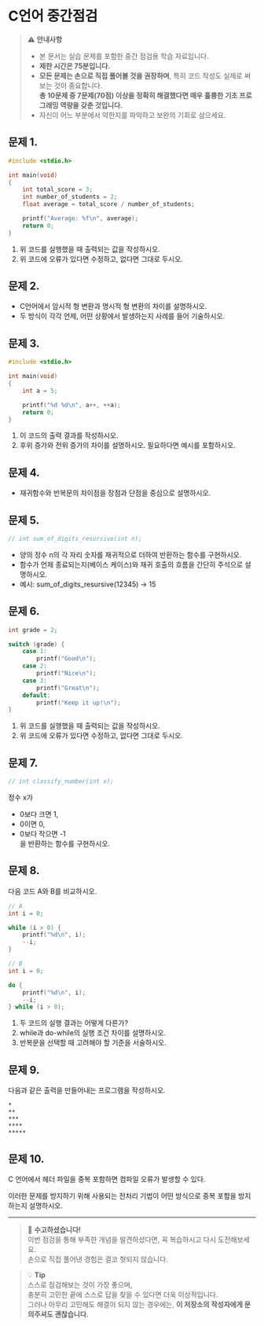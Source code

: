 # C언어 중간점검

> ⚠️ **안내사항**  
> - 본 문서는 실습 문제를 포함한 중간 점검용 학습 자료입니다.  
> - **제한 시간은 75분입니다.**  
> - **모든 문제는 손으로 직접 풀어볼 것을 권장하며**, 특히 코드 작성도 실제로 써보는 것이 중요합니다.  
>   **총 10문제 중 7문제(70점) 이상을 정확히 해결했다면 매우 훌륭한 기초 프로그래밍 역량을 갖춘 것입니다.**  
> - 자신이 어느 부분에서 약한지를 파악하고 보완의 기회로 삼으세요.

## 문제 1.

```c
#include <stdio.h>

int main(void) 
{
    int total_score = 3;
    int number_of_students = 2;
    float average = total_score / number_of_students;

    printf("Average: %f\n", average);
    return 0;
}
```

1. 위 코드를 실행했을 때 출력되는 값을 작성하시오.  
2. 위 코드에 오류가 있다면 수정하고, 없다면 그대로 두시오.

## 문제 2.

- C언어에서 암시적 형 변환과 명시적 형 변환의 차이를 설명하시오.  
- 두 방식이 각각 언제, 어떤 상황에서 발생하는지 사례를 들어 기술하시오.

## 문제 3.

```c
#include <stdio.h>

int main(void) 
{
    int a = 5;

    printf("%d %d\n", a++, ++a);
    return 0;
}
```

1. 이 코드의 출력 결과를 작성하시오.  
2. 후위 증가와 전위 증가의 차이를 설명하시오. 필요하다면 예시를 포함하시오.

## 문제 4.

- 재귀함수와 반복문의 차이점을 장점과 단점을 중심으로 설명하시오.

## 문제 5.

```c
// int sum_of_digits_resursive(int n);
```

- 양의 정수 n의 각 자리 숫자를 재귀적으로 더하여 반환하는 함수를 구현하시오.  
- 함수가 언제 종료되는지(베이스 케이스)와 재귀 호출의 흐름을 간단히 주석으로 설명하시오.  
- 예시: sum_of_digits_resursive(12345) → 15

## 문제 6.

```c
int grade = 2;

switch (grade) {
    case 1:
        printf("Good\n");
    case 2:
        printf("Nice\n");
    case 3:
        printf("Great\n");
    default:
        printf("Keep it up!\n");
}
```

1. 위 코드를 실행했을 때 출력되는 값을 작성하시오.  
2. 위 코드에 오류가 있다면 수정하고, 없다면 그대로 두시오.

## 문제 7.

```c
// int classify_number(int x);
```

정수 x가  
- 0보다 크면 1,  
- 0이면 0,  
- 0보다 작으면 -1  
을 반환하는 함수를 구현하시오.

## 문제 8.

다음 코드 A와 B를 비교하시오.

```c
// A
int i = 0;

while (i > 0) {
    printf("%d\n", i);
    --i;
}
```

```c
// B
int i = 0;

do {
    printf("%d\n", i);
    --i;
} while (i > 0);
```

1. 두 코드의 실행 결과는 어떻게 다른가?  
2. while과 do-while의 실행 조건 차이를 설명하시오.  
3. 반복문을 선택할 때 고려해야 할 기준을 서술하시오.

## 문제 9.

다음과 같은 출력을 만들어내는 프로그램을 작성하시오.

```
*
**
***
****
*****
```

## 문제 10.

C 언어에서 헤더 파일을 중복 포함하면 컴파일 오류가 발생할 수 있다.

이러한 문제를 방지하기 위해 사용되는 전처리 기법이 어떤 방식으로 중복 포함을 방지하는지 설명하시오.

---

> 🎉 **수고하셨습니다!**  
> 이번 점검을 통해 부족한 개념을 발견하셨다면, 꼭 복습하시고 다시 도전해보세요.  
> 손으로 직접 풀어낸 경험은 결코 헛되지 않습니다.

> 💡 **Tip**  
> 스스로 점검해보는 것이 가장 좋으며,  
> 충분히 고민한 끝에 스스로 답을 찾을 수 있다면 더욱 이상적입니다.  
> 그러나 아무리 고민해도 해결이 되지 않는 경우에는, **이 저장소의 작성자에게 문의주셔도 괜찮습니다.**  